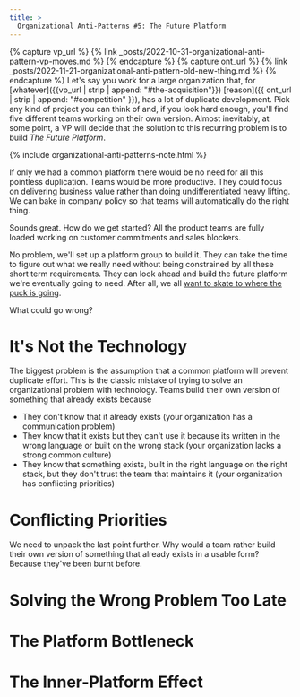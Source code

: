 ```yaml
---
title: >
  Organizational Anti-Patterns #5: The Future Platform
---
```


{% capture vp_url %}
{% link _posts/2022-10-31-organizational-anti-pattern-vp-moves.md %}
{% endcapture %}
{% capture ont_url %}
{% link _posts/2022-11-21-organizational-anti-pattern-old-new-thing.md %}
{% endcapture %}
Let's say you work for a large organization that, for [whatever]({{vp_url | strip | append: "#the-acquisition"}}) [reason]({{ ont_url | strip | append: "#competition" }}), has a lot of duplicate development. Pick any kind of project you can think of and, if you look hard enough, you'll find five different teams working on their own version. Almost inevitably, at some point, a VP will decide that the solution to this recurring problem is to build *The Future Platform*. 

{% include organizational-anti-patterns-note.html %}

If only we had a common platform there would be no need for all this pointless duplication. Teams would be more productive. They could focus on delivering business value rather than doing undifferentiated heavy lifting. We can bake in company policy so that teams will automatically do the right thing. 

Sounds great. How do we get started? All the product teams are fully loaded working on customer commitments and sales blockers. 

No problem, we'll set up a platform group to build it. They can take the time to figure out what we really need without being constrained by all these short term requirements. They can look ahead and build the future platform we're eventually going to need. After all, we all [want to skate to where the puck is going](https://archive.canadianbusiness.com/blogs-and-comment/stop-using-gretzky-where-the-puck-is-quote/).

What could go wrong?

# It's Not the Technology

The biggest problem is the assumption that a common platform will prevent duplicate effort. This is the classic mistake of trying to solve an organizational problem with technology. Teams build their own version of something that already exists because
* They don't know that it already exists (your organization has a communication problem)
* They know that it exists but they can't use it because its written in the wrong language or built on the wrong stack (your organization lacks a strong common culture)
* They know that something exists, built in the right language on the right stack, but they don't trust the team that maintains it (your organization has conflicting priorities)

# Conflicting Priorities

We need to unpack the last point further. Why would a team rather build their own version of something that already exists in a usable form? Because they've been burnt before. 

# Solving the Wrong Problem Too Late

# The Platform Bottleneck

# The Inner-Platform Effect
